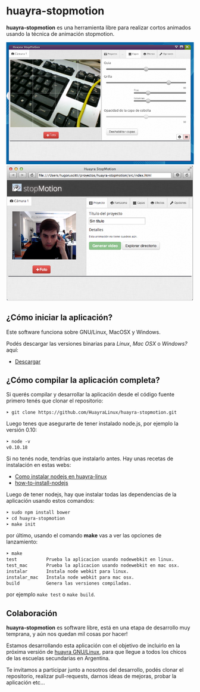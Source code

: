 huayra-stopmotion
=================

**huayra-stopmotion** es una herramienta libre para realizar cortos animados usando la técnica de animación stopmotion.

![](img/preview2.png)
![](img/preview.png)


¿Cómo iniciar la aplicación?
----------------------------

Este software funciona sobre GNU/Linux, MacOSX y Windows.

Podés descargar las versiones binarias para *Linux*, *Mac OSX* o
*Windows?* aquí:

- [Descargar](http://dev-losersjuegos.com.ar/huayra-motion)

¿Cómo compilar la aplicación completa?
--------------------------------------

Si querés compilar y desarrollar la aplicación desde el código
fuente primero tenés que clonar el repositorio:

	➤ git clone https://github.com/HuayraLinux/huayra-stopmotion.git

Luego tenes que asegurarte de tener instalado node.js, por ejemplo la versión 0.10:

	➤ node -v
	v0.10.18
	
Si no tenés node, tendrías que instalarlo antes. Hay unas recetas de instalación en
estas webs:

- [Como instalar nodejs en huayra-linux](http://examplelab.com.ar/como-instalar-nodejs-en-huayra-linux/)
- [how-to-install-nodejs](http://howtonode.org/how-to-install-nodejs)
	
Luego de tener nodejs, hay que instalar todas las dependencias de la aplicación
usando estos comandos:

	➤ sudo npm install bower
	➤ cd huayra-stopmotion
	➤ make init
	
por último, usando el comando **make** vas a ver las opciones de lanzamiento:

	➤ make
	test           Prueba la aplicacion usando nodewebkit en linux.
	test_mac       Prueba la aplicacion usando nodewebkit en mac osx.
	instalar       Instala node webkit para linux.
	instalar_mac   Instala node webkit para mac osx.
	build          Genera las versiones compiladas.
	
por ejemplo ``make test`` o ``make build``.


Colaboración
------------

**huayra-stopmotion** es software libre, está en una etapa de desarrollo muy temprana, y aún nos quedan mil cosas por hacer!

Estamos desarrollando esta aplicación con el objetivo de incluirlo en la próxima versión de [huayra GNU/Linux](http://huayra.conectarigualdad.gob.ar/), para que llegue a todos los chicos de las escuelas secundarias en Argentina.

Te invitamos a participar junto a nosotros del desarrollo, podés clonar el repositorio, realizar pull-requests, darnos ideas de mejoras, probar la aplicación etc…
